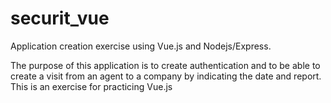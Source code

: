 # securit_vue
Application creation exercise using Vue.js and Nodejs/Express. 

The purpose of this application is to create authentication and to be able to create 
a visit from an agent to a company by indicating the date and report. 
This is an exercise for practicing Vue.js
